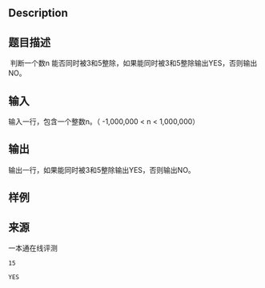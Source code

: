 ## Description

## 题目描述

 判断一个数n 能否同时被3和5整除，如果能同时被3和5整除输出YES，否则输出NO。

## 输入

输入一行，包含一个整数n。（ -1,000,000 < n < 1,000,000）

## 输出

输出一行，如果能同时被3和5整除输出YES，否则输出NO。

## 样例






 ## 来源

 一本通在线评测 

```input1
15
```
```output1
YES
```